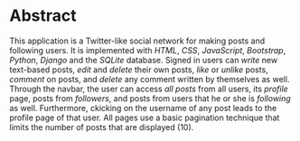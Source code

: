 # Abstract

This application is a Twitter-like social network for making posts and following users. It is implemented with _HTML_, _CSS_, _JavaScript_, _Bootstrap_, _Python_, _Django_ and the _SQLite_ database. Signed in users can _write_ new text-based posts, _edit_ and _delete_ their own posts, _like_ or _unlike_ posts,  _comment_ on posts,  and _delete_ any comment written by themselves as well. Through the navbar, the user can access _all posts_ from all users, its _profile_ page, posts from _followers_, and posts from users that he or she is _following_ as well. Furthermore, ckicking on the username of any post leads to the profile page of that user. All pages use a basic pagination technique that limits the number of posts that are displayed (10).
